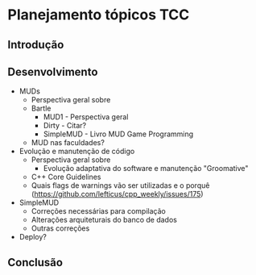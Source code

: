# Planejamento tópicos TCC

## Introdução
## Desenvolvimento
* MUDs
    - Perspectiva geral sobre
    - Bartle
        - MUD1 - Perspectiva geral
        - Dirty - Citar?
        - SimpleMUD - Livro MUD Game Programming
    - MUD nas faculdades?
* Evolução e manutenção de código
    - Perspectiva geral sobre
        - Evolução adaptativa do software e manutenção "Groomative"
    - C++ Core Guidelines
    - Quais flags de warnings vão ser utilizadas e o porquê (https://github.com/lefticus/cpp_weekly/issues/175)
* SimpleMUD
    - Correções necessárias para compilação
    - Alterações arquiteturais do banco de dados
    - Outras correções
* Deploy?
## Conclusão